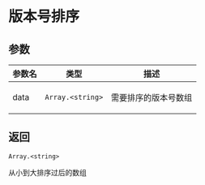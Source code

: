 # 版本号排序

## 参数

| 参数名 | 类型                              | 描述                        |
| ------ | --------------------------------- | --------------------------- |
| data   | <code>Array.&lt;string&gt;</code> | <p>需要排序的版本号数组</p> |

## 返回

<code>Array.&lt;string&gt;</code><p>从小到大排序过后的数组</p>
